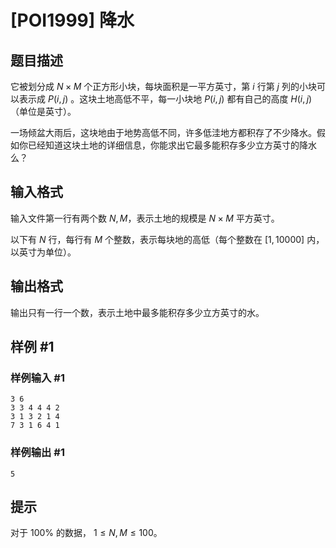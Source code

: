 # [POI1999] 降水

## 题目描述

它被划分成 $N\times M$ 个正方形小块，每块面积是一平方英寸，第 $i$ 行第 $j$ 列的小块可以表示成 $P(i,j)$ 。这块土地高低不平，每一小块地 $P(i,j)$ 都有自己的高度 $H(i,j)$ （单位是英寸）。

一场倾盆大雨后，这块地由于地势高低不同，许多低洼地方都积存了不少降水。假如你已经知道这块土地的详细信息，你能求出它最多能积存多少立方英寸的降水么？

## 输入格式

输入文件第一行有两个数 $N,M$，表示土地的规模是 $N\times M$ 平方英寸。

以下有 $N$ 行，每行有 $M$ 个整数，表示每块地的高低（每个整数在 $[1,10000]$ 内，以英寸为单位）。

## 输出格式

输出只有一行一个数，表示土地中最多能积存多少立方英寸的水。

## 样例 #1

### 样例输入 #1
```
3 6
3 3 4 4 4 2
3 1 3 2 1 4
7 3 1 6 4 1
```

### 样例输出 #1

```
5
```

## 提示

对于 $100\%$ 的数据， $1\le N, M \le 100$。
